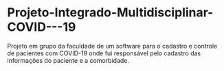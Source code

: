 # Projeto-Integrado-Multidisciplinar-COVID---19
Projeto em grupo da faculdade de um software para o cadastro e controle de pacientes com COVID-19 onde fui responsável pelo cadastro das informações do paciente e a comorbidade. 
